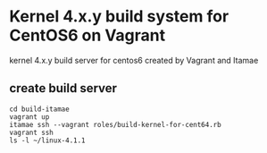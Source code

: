 # Kernel 4.x.y build system for CentOS6 on Vagrant

kernel 4.x.y build server for centos6 created by Vagrant and Itamae

## create build server
```
cd build-itamae
vagrant up
itamae ssh --vagrant roles/build-kernel-for-cent64.rb
vagrant ssh
ls -l ~/linux-4.1.1
```
